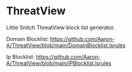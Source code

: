 # ThreatView
Little Snitch ThreatView block list generator. 

Domain Blocklist:
https://github.com/Aaron-A/ThreatView/blob/main/DomainBlocklist.lsrules

Ip Blocklist:
https://github.com/Aaron-A/ThreatView/blob/main/iPBlocklist.lsrules
